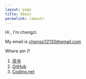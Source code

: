 ```yaml
---
layout: page
title: About
permalink: /about/
---
```


Hi , I'm chengzi.


My email is <a href="mailto:chengzi12130@gmail.com">chengzi12130@gmail.com</a>

Where am i?

1. [简书](http://www.jianshu.com/u/kHgMWZ)
2. [GitHub](https://github.com/ichengzi)
3. [Coding.net](https://coding.net/u/4728)